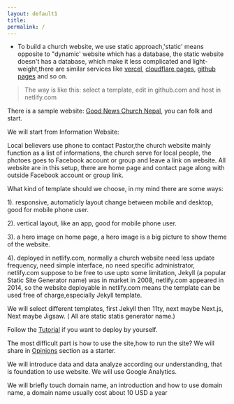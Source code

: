 ```yaml
---
layout: default1
title:
permalink: /
---
```

<style>

@media (prefers-color-scheme: dark) {
  .markdown-body {
    color-scheme: dark;
    --color-prettylights-syntax-comment: #8b949e;
    --color-prettylights-syntax-constant: #79c0ff;
    --color-prettylights-syntax-entity: #d2a8ff;
    --color-prettylights-syntax-storage-modifier-import: #c9d1d9;
    --color-prettylights-syntax-entity-tag: #7ee787;
    --color-prettylights-syntax-keyword: #ff7b72;
    --color-prettylights-syntax-string: #a5d6ff;
    --color-prettylights-syntax-variable: #ffa657;
    --color-prettylights-syntax-brackethighlighter-unmatched: #f85149;
    --color-prettylights-syntax-invalid-illegal-text: #f0f6fc;
    --color-prettylights-syntax-invalid-illegal-bg: #8e1519;
    --color-prettylights-syntax-carriage-return-text: #f0f6fc;
    --color-prettylights-syntax-carriage-return-bg: #b62324;
    --color-prettylights-syntax-string-regexp: #7ee787;
    --color-prettylights-syntax-markup-list: #f2cc60;
    --color-prettylights-syntax-markup-heading: #1f6feb;
    --color-prettylights-syntax-markup-italic: #c9d1d9;
    --color-prettylights-syntax-markup-bold: #c9d1d9;
    --color-prettylights-syntax-markup-deleted-text: #ffdcd7;
    --color-prettylights-syntax-markup-deleted-bg: #67060c;
    --color-prettylights-syntax-markup-inserted-text: #aff5b4;
    --color-prettylights-syntax-markup-inserted-bg: #033a16;
    --color-prettylights-syntax-markup-changed-text: #ffdfb6;
    --color-prettylights-syntax-markup-changed-bg: #5a1e02;
    --color-prettylights-syntax-markup-ignored-text: #c9d1d9;
    --color-prettylights-syntax-markup-ignored-bg: #1158c7;
    --color-prettylights-syntax-meta-diff-range: #d2a8ff;
    --color-prettylights-syntax-brackethighlighter-angle: #8b949e;
    --color-prettylights-syntax-sublimelinter-gutter-mark: #484f58;
    --color-prettylights-syntax-constant-other-reference-link: #a5d6ff;
    --color-fg-default: #c9d1d9;
    --color-fg-muted: #8b949e;
    --color-fg-subtle: #484f58;
    --color-canvas-default: #0d1117;
    --color-canvas-subtle: #161b22;
    --color-border-default: #30363d;
    --color-border-muted: #21262d;
    --color-neutral-muted: rgba(110,118,129,0.4);
    --color-accent-fg: #58a6ff;
    --color-accent-emphasis: #1f6feb;
    --color-attention-subtle: rgba(187,128,9,0.15);
    --color-danger-fg: #f85149;
  }
}

@media (prefers-color-scheme: light) {
  .markdown-body {
    color-scheme: light;
    --color-prettylights-syntax-comment: #6e7781;
    --color-prettylights-syntax-constant: #0550ae;
    --color-prettylights-syntax-entity: #8250df;
    --color-prettylights-syntax-storage-modifier-import: #24292f;
    --color-prettylights-syntax-entity-tag: #116329;
    --color-prettylights-syntax-keyword: #cf222e;
    --color-prettylights-syntax-string: #0a3069;
    --color-prettylights-syntax-variable: #953800;
    --color-prettylights-syntax-brackethighlighter-unmatched: #82071e;
    --color-prettylights-syntax-invalid-illegal-text: #f6f8fa;
    --color-prettylights-syntax-invalid-illegal-bg: #82071e;
    --color-prettylights-syntax-carriage-return-text: #f6f8fa;
    --color-prettylights-syntax-carriage-return-bg: #cf222e;
    --color-prettylights-syntax-string-regexp: #116329;
    --color-prettylights-syntax-markup-list: #3b2300;
    --color-prettylights-syntax-markup-heading: #0550ae;
    --color-prettylights-syntax-markup-italic: #24292f;
    --color-prettylights-syntax-markup-bold: #24292f;
    --color-prettylights-syntax-markup-deleted-text: #82071e;
    --color-prettylights-syntax-markup-deleted-bg: #FFEBE9;
    --color-prettylights-syntax-markup-inserted-text: #116329;
    --color-prettylights-syntax-markup-inserted-bg: #dafbe1;
    --color-prettylights-syntax-markup-changed-text: #953800;
    --color-prettylights-syntax-markup-changed-bg: #ffd8b5;
    --color-prettylights-syntax-markup-ignored-text: #eaeef2;
    --color-prettylights-syntax-markup-ignored-bg: #0550ae;
    --color-prettylights-syntax-meta-diff-range: #8250df;
    --color-prettylights-syntax-brackethighlighter-angle: #57606a;
    --color-prettylights-syntax-sublimelinter-gutter-mark: #8c959f;
    --color-prettylights-syntax-constant-other-reference-link: #0a3069;
    --color-fg-default: #24292f;
    --color-fg-muted: #57606a;
    --color-fg-subtle: #6e7781;
    --color-canvas-default: #ffffff;
    --color-canvas-subtle: #f6f8fa;
    --color-border-default: #d0d7de;
    --color-border-muted: hsla(210,18%,87%,1);
    --color-neutral-muted: rgba(175,184,193,0.2);
    --color-accent-fg: #0969da;
    --color-accent-emphasis: #0969da;
    --color-attention-subtle: #fff8c5;
    --color-danger-fg: #cf222e;
  }
}

.markdown-body {
  -ms-text-size-adjust: 100%;
  -webkit-text-size-adjust: 100%;
  margin: 0;
  color: var(--color-fg-default);
  background-color: var(--color-canvas-default);
  font-family: -apple-system,BlinkMacSystemFont,"Segoe UI",Helvetica,Arial,sans-serif,"Apple Color Emoji","Segoe UI Emoji";
  font-size: 16px;
  line-height: 1.5;
  word-wrap: break-word;
}

.markdown-body .octicon {
  display: inline-block;
  fill: currentColor;
  vertical-align: text-bottom;
}

.markdown-body h1:hover .anchor .octicon-link:before,
.markdown-body h2:hover .anchor .octicon-link:before,
.markdown-body h3:hover .anchor .octicon-link:before,
.markdown-body h4:hover .anchor .octicon-link:before,
.markdown-body h5:hover .anchor .octicon-link:before,
.markdown-body h6:hover .anchor .octicon-link:before {
  width: 16px;
  height: 16px;
  content: ' ';
  display: inline-block;
  background-color: currentColor;
  -webkit-mask-image: url("data:image/svg+xml,<svg xmlns='http://www.w3.org/2000/svg' viewBox='0 0 16 16' version='1.1' aria-hidden='true'><path fill-rule='evenodd' d='M7.775 3.275a.75.75 0 001.06 1.06l1.25-1.25a2 2 0 112.83 2.83l-2.5 2.5a2 2 0 01-2.83 0 .75.75 0 00-1.06 1.06 3.5 3.5 0 004.95 0l2.5-2.5a3.5 3.5 0 00-4.95-4.95l-1.25 1.25zm-4.69 9.64a2 2 0 010-2.83l2.5-2.5a2 2 0 012.83 0 .75.75 0 001.06-1.06 3.5 3.5 0 00-4.95 0l-2.5 2.5a3.5 3.5 0 004.95 4.95l1.25-1.25a.75.75 0 00-1.06-1.06l-1.25 1.25a2 2 0 01-2.83 0z'></path></svg>");
  mask-image: url("data:image/svg+xml,<svg xmlns='http://www.w3.org/2000/svg' viewBox='0 0 16 16' version='1.1' aria-hidden='true'><path fill-rule='evenodd' d='M7.775 3.275a.75.75 0 001.06 1.06l1.25-1.25a2 2 0 112.83 2.83l-2.5 2.5a2 2 0 01-2.83 0 .75.75 0 00-1.06 1.06 3.5 3.5 0 004.95 0l2.5-2.5a3.5 3.5 0 00-4.95-4.95l-1.25 1.25zm-4.69 9.64a2 2 0 010-2.83l2.5-2.5a2 2 0 012.83 0 .75.75 0 001.06-1.06 3.5 3.5 0 00-4.95 0l-2.5 2.5a3.5 3.5 0 004.95 4.95l1.25-1.25a.75.75 0 00-1.06-1.06l-1.25 1.25a2 2 0 01-2.83 0z'></path></svg>");
}

.markdown-body details,
.markdown-body figcaption,
.markdown-body figure {
  display: block;
}

.markdown-body summary {
  display: list-item;
}

.markdown-body [hidden] {
  display: none !important;
}

.markdown-body a {
  background-color: transparent;
  color: var(--color-accent-fg);
  text-decoration: none;
}

.markdown-body a:active,
.markdown-body a:hover {
  outline-width: 0;
}

.markdown-body abbr[title] {
  border-bottom: none;
  text-decoration: underline dotted;
}

.markdown-body b,
.markdown-body strong {
  font-weight: 600;
}

.markdown-body dfn {
  font-style: italic;
}

.markdown-body h1 {
  margin: .67em 0;
  font-weight: 600;
  padding-bottom: .3em;
  font-size: 2em;
  border-bottom: 1px solid var(--color-border-muted);
}

.markdown-body mark {
  background-color: var(--color-attention-subtle);
  color: var(--color-text-primary);
}

.markdown-body small {
  font-size: 90%;
}

.markdown-body sub,
.markdown-body sup {
  font-size: 75%;
  line-height: 0;
  position: relative;
  vertical-align: baseline;
}

.markdown-body sub {
  bottom: -0.25em;
}

.markdown-body sup {
  top: -0.5em;
}

.markdown-body img {
  border-style: none;
  max-width: 100%;
  box-sizing: content-box;
  background-color: var(--color-canvas-default);
}

.markdown-body code,
.markdown-body kbd,
.markdown-body pre,
.markdown-body samp {
  font-family: monospace,monospace;
  font-size: 1em;
}

.markdown-body figure {
  margin: 1em 40px;
}

.markdown-body hr {
  box-sizing: content-box;
  overflow: hidden;
  background: transparent;
  border-bottom: 1px solid var(--color-border-muted);
  height: .25em;
  padding: 0;
  margin: 24px 0;
  background-color: var(--color-border-default);
  border: 0;
}

.markdown-body input {
  font: inherit;
  margin: 0;
  overflow: visible;
  font-family: inherit;
  font-size: inherit;
  line-height: inherit;
}

.markdown-body [type=button],
.markdown-body [type=reset],
.markdown-body [type=submit] {
  -webkit-appearance: button;
}

.markdown-body [type=button]::-moz-focus-inner,
.markdown-body [type=reset]::-moz-focus-inner,
.markdown-body [type=submit]::-moz-focus-inner {
  border-style: none;
  padding: 0;
}

.markdown-body [type=button]:-moz-focusring,
.markdown-body [type=reset]:-moz-focusring,
.markdown-body [type=submit]:-moz-focusring {
  outline: 1px dotted ButtonText;
}

.markdown-body [type=checkbox],
.markdown-body [type=radio] {
  box-sizing: border-box;
  padding: 0;
}

.markdown-body [type=number]::-webkit-inner-spin-button,
.markdown-body [type=number]::-webkit-outer-spin-button {
  height: auto;
}

.markdown-body [type=search] {
  -webkit-appearance: textfield;
  outline-offset: -2px;
}

.markdown-body [type=search]::-webkit-search-cancel-button,
.markdown-body [type=search]::-webkit-search-decoration {
  -webkit-appearance: none;
}

.markdown-body ::-webkit-input-placeholder {
  color: inherit;
  opacity: .54;
}

.markdown-body ::-webkit-file-upload-button {
  -webkit-appearance: button;
  font: inherit;
}

.markdown-body a:hover {
  text-decoration: underline;
}

.markdown-body hr::before {
  display: table;
  content: "";
}

.markdown-body hr::after {
  display: table;
  clear: both;
  content: "";
}

.markdown-body table {
  border-spacing: 0;
  border-collapse: collapse;
  display: block;
  width: max-content;
  max-width: 100%;
  overflow: auto;
}

.markdown-body td,
.markdown-body th {
  padding: 0;
}

.markdown-body details summary {
  cursor: pointer;
}

.markdown-body details:not([open])>*:not(summary) {
  display: none !important;
}

.markdown-body kbd {
  display: inline-block;
  padding: 3px 5px;
  font: 11px ui-monospace,SFMono-Regular,SF Mono,Menlo,Consolas,Liberation Mono,monospace;
  line-height: 10px;
  color: var(--color-fg-default);
  vertical-align: middle;
  background-color: var(--color-canvas-subtle);
  border: solid 1px var(--color-neutral-muted);
  border-bottom-color: var(--color-neutral-muted);
  border-radius: 6px;
  box-shadow: inset 0 -1px 0 var(--color-neutral-muted);
}

.markdown-body h1,
.markdown-body h2,
.markdown-body h3,
.markdown-body h4,
.markdown-body h5,
.markdown-body h6 {
  margin-top: 24px;
  margin-bottom: 16px;
  font-weight: 600;
  line-height: 1.25;
}

.markdown-body h2 {
  font-weight: 600;
  padding-bottom: .3em;
  font-size: 1.5em;
  border-bottom: 1px solid var(--color-border-muted);
}

.markdown-body h3 {
  font-weight: 600;
  font-size: 1.25em;
}

.markdown-body h4 {
  font-weight: 600;
  font-size: 1em;
}

.markdown-body h5 {
  font-weight: 600;
  font-size: .875em;
}

.markdown-body h6 {
  font-weight: 600;
  font-size: .85em;
  color: var(--color-fg-muted);
}

.markdown-body p {
  margin-top: 0;
  margin-bottom: 10px;
}

.markdown-body blockquote {
  margin: 0;
  padding: 0 1em;
  color: var(--color-fg-muted);
  border-left: .25em solid var(--color-border-default);
}

.markdown-body ul,
.markdown-body ol {
  margin-top: 0;
  margin-bottom: 0;
  padding-left: 2em;
}

.markdown-body ol ol,
.markdown-body ul ol {
  list-style-type: lower-roman;
}

.markdown-body ul ul ol,
.markdown-body ul ol ol,
.markdown-body ol ul ol,
.markdown-body ol ol ol {
  list-style-type: lower-alpha;
}

.markdown-body dd {
  margin-left: 0;
}

.markdown-body tt,
.markdown-body code {
  font-family: ui-monospace,SFMono-Regular,SF Mono,Menlo,Consolas,Liberation Mono,monospace;
  font-size: 12px;
}

.markdown-body pre {
  margin-top: 0;
  margin-bottom: 0;
  font-family: ui-monospace,SFMono-Regular,SF Mono,Menlo,Consolas,Liberation Mono,monospace;
  font-size: 12px;
  word-wrap: normal;
}

.markdown-body .octicon {
  display: inline-block;
  overflow: visible !important;
  vertical-align: text-bottom;
  fill: currentColor;
}

.markdown-body ::placeholder {
  color: var(--color-fg-subtle);
  opacity: 1;
}

.markdown-body input::-webkit-outer-spin-button,
.markdown-body input::-webkit-inner-spin-button {
  margin: 0;
  -webkit-appearance: none;
  appearance: none;
}

.markdown-body .pl-c {
  color: var(--color-prettylights-syntax-comment);
}

.markdown-body .pl-c1,
.markdown-body .pl-s .pl-v {
  color: var(--color-prettylights-syntax-constant);
}

.markdown-body .pl-e,
.markdown-body .pl-en {
  color: var(--color-prettylights-syntax-entity);
}

.markdown-body .pl-smi,
.markdown-body .pl-s .pl-s1 {
  color: var(--color-prettylights-syntax-storage-modifier-import);
}

.markdown-body .pl-ent {
  color: var(--color-prettylights-syntax-entity-tag);
}

.markdown-body .pl-k {
  color: var(--color-prettylights-syntax-keyword);
}

.markdown-body .pl-s,
.markdown-body .pl-pds,
.markdown-body .pl-s .pl-pse .pl-s1,
.markdown-body .pl-sr,
.markdown-body .pl-sr .pl-cce,
.markdown-body .pl-sr .pl-sre,
.markdown-body .pl-sr .pl-sra {
  color: var(--color-prettylights-syntax-string);
}

.markdown-body .pl-v,
.markdown-body .pl-smw {
  color: var(--color-prettylights-syntax-variable);
}

.markdown-body .pl-bu {
  color: var(--color-prettylights-syntax-brackethighlighter-unmatched);
}

.markdown-body .pl-ii {
  color: var(--color-prettylights-syntax-invalid-illegal-text);
  background-color: var(--color-prettylights-syntax-invalid-illegal-bg);
}

.markdown-body .pl-c2 {
  color: var(--color-prettylights-syntax-carriage-return-text);
  background-color: var(--color-prettylights-syntax-carriage-return-bg);
}

.markdown-body .pl-sr .pl-cce {
  font-weight: bold;
  color: var(--color-prettylights-syntax-string-regexp);
}

.markdown-body .pl-ml {
  color: var(--color-prettylights-syntax-markup-list);
}

.markdown-body .pl-mh,
.markdown-body .pl-mh .pl-en,
.markdown-body .pl-ms {
  font-weight: bold;
  color: var(--color-prettylights-syntax-markup-heading);
}

.markdown-body .pl-mi {
  font-style: italic;
  color: var(--color-prettylights-syntax-markup-italic);
}

.markdown-body .pl-mb {
  font-weight: bold;
  color: var(--color-prettylights-syntax-markup-bold);
}

.markdown-body .pl-md {
  color: var(--color-prettylights-syntax-markup-deleted-text);
  background-color: var(--color-prettylights-syntax-markup-deleted-bg);
}

.markdown-body .pl-mi1 {
  color: var(--color-prettylights-syntax-markup-inserted-text);
  background-color: var(--color-prettylights-syntax-markup-inserted-bg);
}

.markdown-body .pl-mc {
  color: var(--color-prettylights-syntax-markup-changed-text);
  background-color: var(--color-prettylights-syntax-markup-changed-bg);
}

.markdown-body .pl-mi2 {
  color: var(--color-prettylights-syntax-markup-ignored-text);
  background-color: var(--color-prettylights-syntax-markup-ignored-bg);
}

.markdown-body .pl-mdr {
  font-weight: bold;
  color: var(--color-prettylights-syntax-meta-diff-range);
}

.markdown-body .pl-ba {
  color: var(--color-prettylights-syntax-brackethighlighter-angle);
}

.markdown-body .pl-sg {
  color: var(--color-prettylights-syntax-sublimelinter-gutter-mark);
}

.markdown-body .pl-corl {
  text-decoration: underline;
  color: var(--color-prettylights-syntax-constant-other-reference-link);
}

.markdown-body [data-catalyst] {
  display: block;
}

.markdown-body g-emoji {
  font-family: "Apple Color Emoji","Segoe UI Emoji","Segoe UI Symbol";
  font-size: 1em;
  font-style: normal !important;
  font-weight: 400;
  line-height: 1;
  vertical-align: -0.075em;
}

.markdown-body g-emoji img {
  width: 1em;
  height: 1em;
}

.markdown-body::before {
  display: table;
  content: "";
}

.markdown-body::after {
  display: table;
  clear: both;
  content: "";
}

.markdown-body>*:first-child {
  margin-top: 0 !important;
}

.markdown-body>*:last-child {
  margin-bottom: 0 !important;
}

.markdown-body a:not([href]) {
  color: inherit;
  text-decoration: none;
}

.markdown-body .absent {
  color: var(--color-danger-fg);
}

.markdown-body .anchor {
  float: left;
  padding-right: 4px;
  margin-left: -20px;
  line-height: 1;
}

.markdown-body .anchor:focus {
  outline: none;
}

.markdown-body p,
.markdown-body blockquote,
.markdown-body ul,
.markdown-body ol,
.markdown-body dl,
.markdown-body table,
.markdown-body pre,
.markdown-body details {
  margin-top: 0;
  margin-bottom: 16px;
}

.markdown-body blockquote>:first-child {
  margin-top: 0;
}

.markdown-body blockquote>:last-child {
  margin-bottom: 0;
}

.markdown-body sup>a::before {
  content: "[";
}

.markdown-body sup>a::after {
  content: "]";
}

.markdown-body h1 .octicon-link,
.markdown-body h2 .octicon-link,
.markdown-body h3 .octicon-link,
.markdown-body h4 .octicon-link,
.markdown-body h5 .octicon-link,
.markdown-body h6 .octicon-link {
  color: var(--color-fg-default);
  vertical-align: middle;
  visibility: hidden;
}

.markdown-body h1:hover .anchor,
.markdown-body h2:hover .anchor,
.markdown-body h3:hover .anchor,
.markdown-body h4:hover .anchor,
.markdown-body h5:hover .anchor,
.markdown-body h6:hover .anchor {
  text-decoration: none;
}

.markdown-body h1:hover .anchor .octicon-link,
.markdown-body h2:hover .anchor .octicon-link,
.markdown-body h3:hover .anchor .octicon-link,
.markdown-body h4:hover .anchor .octicon-link,
.markdown-body h5:hover .anchor .octicon-link,
.markdown-body h6:hover .anchor .octicon-link {
  visibility: visible;
}

.markdown-body h1 tt,
.markdown-body h1 code,
.markdown-body h2 tt,
.markdown-body h2 code,
.markdown-body h3 tt,
.markdown-body h3 code,
.markdown-body h4 tt,
.markdown-body h4 code,
.markdown-body h5 tt,
.markdown-body h5 code,
.markdown-body h6 tt,
.markdown-body h6 code {
  padding: 0 .2em;
  font-size: inherit;
}

.markdown-body ul.no-list,
.markdown-body ol.no-list {
  padding: 0;
  list-style-type: none;
}

.markdown-body ol[type="1"] {
  list-style-type: decimal;
}

.markdown-body ol[type=a] {
  list-style-type: lower-alpha;
}

.markdown-body ol[type=i] {
  list-style-type: lower-roman;
}

.markdown-body div>ol:not([type]) {
  list-style-type: decimal;
}

.markdown-body ul ul,
.markdown-body ul ol,
.markdown-body ol ol,
.markdown-body ol ul {
  margin-top: 0;
  margin-bottom: 0;
}

.markdown-body li>p {
  margin-top: 16px;
}

.markdown-body li+li {
  margin-top: .25em;
}

.markdown-body dl {
  padding: 0;
}

.markdown-body dl dt {
  padding: 0;
  margin-top: 16px;
  font-size: 1em;
  font-style: italic;
  font-weight: 600;
}

.markdown-body dl dd {
  padding: 0 16px;
  margin-bottom: 16px;
}

.markdown-body table th {
  font-weight: 600;
}

.markdown-body table th,
.markdown-body table td {
  padding: 6px 13px;
  border: 1px solid var(--color-border-default);
}

.markdown-body table tr {
  background-color: var(--color-canvas-default);
  border-top: 1px solid var(--color-border-muted);
}

.markdown-body table tr:nth-child(2n) {
  background-color: var(--color-canvas-subtle);
}

.markdown-body table img {
  background-color: transparent;
}

.markdown-body img[align=right] {
  padding-left: 20px;
}

.markdown-body img[align=left] {
  padding-right: 20px;
}

.markdown-body .emoji {
  max-width: none;
  vertical-align: text-top;
  background-color: transparent;
}

.markdown-body span.frame {
  display: block;
  overflow: hidden;
}

.markdown-body span.frame>span {
  display: block;
  float: left;
  width: auto;
  padding: 7px;
  margin: 13px 0 0;
  overflow: hidden;
  border: 1px solid var(--color-border-default);
}

.markdown-body span.frame span img {
  display: block;
  float: left;
}

.markdown-body span.frame span span {
  display: block;
  padding: 5px 0 0;
  clear: both;
  color: var(--color-fg-default);
}

.markdown-body span.align-center {
  display: block;
  overflow: hidden;
  clear: both;
}

.markdown-body span.align-center>span {
  display: block;
  margin: 13px auto 0;
  overflow: hidden;
  text-align: center;
}

.markdown-body span.align-center span img {
  margin: 0 auto;
  text-align: center;
}

.markdown-body span.align-right {
  display: block;
  overflow: hidden;
  clear: both;
}

.markdown-body span.align-right>span {
  display: block;
  margin: 13px 0 0;
  overflow: hidden;
  text-align: right;
}

.markdown-body span.align-right span img {
  margin: 0;
  text-align: right;
}

.markdown-body span.float-left {
  display: block;
  float: left;
  margin-right: 13px;
  overflow: hidden;
}

.markdown-body span.float-left span {
  margin: 13px 0 0;
}

.markdown-body span.float-right {
  display: block;
  float: right;
  margin-left: 13px;
  overflow: hidden;
}

.markdown-body span.float-right>span {
  display: block;
  margin: 13px auto 0;
  overflow: hidden;
  text-align: right;
}

.markdown-body code,
.markdown-body tt {
  padding: .2em .4em;
  margin: 0;
  font-size: 85%;
  background-color: var(--color-neutral-muted);
  border-radius: 6px;
}

.markdown-body code br,
.markdown-body tt br {
  display: none;
}

.markdown-body del code {
  text-decoration: inherit;
}

.markdown-body pre code {
  font-size: 100%;
}

.markdown-body pre>code {
  padding: 0;
  margin: 0;
  word-break: normal;
  white-space: pre;
  background: transparent;
  border: 0;
}

.markdown-body .highlight {
  margin-bottom: 16px;
}

.markdown-body .highlight pre {
  margin-bottom: 0;
  word-break: normal;
}

.markdown-body .highlight pre,
.markdown-body pre {
  padding: 16px;
  overflow: auto;
  font-size: 85%;
  line-height: 1.45;
  background-color: var(--color-canvas-subtle);
  border-radius: 6px;
}

.markdown-body pre code,
.markdown-body pre tt {
  display: inline;
  max-width: auto;
  padding: 0;
  margin: 0;
  overflow: visible;
  line-height: inherit;
  word-wrap: normal;
  background-color: transparent;
  border: 0;
}

.markdown-body .csv-data td,
.markdown-body .csv-data th {
  padding: 5px;
  overflow: hidden;
  font-size: 12px;
  line-height: 1;
  text-align: left;
  white-space: nowrap;
}

.markdown-body .csv-data .blob-num {
  padding: 10px 8px 9px;
  text-align: right;
  background: var(--color-canvas-default);
  border: 0;
}

.markdown-body .csv-data tr {
  border-top: 0;
}

.markdown-body .csv-data th {
  font-weight: 600;
  background: var(--color-canvas-subtle);
  border-top: 0;
}

.markdown-body .footnotes {
  font-size: 12px;
  color: var(--color-fg-muted);
  border-top: 1px solid var(--color-border-default);
}

.markdown-body .footnotes ol {
  padding-left: 16px;
}

.markdown-body .footnotes li {
  position: relative;
}

.markdown-body .footnotes li:target::before {
  position: absolute;
  top: -8px;
  right: -8px;
  bottom: -8px;
  left: -24px;
  pointer-events: none;
  content: "";
  border: 2px solid var(--color-accent-emphasis);
  border-radius: 6px;
}

.markdown-body .footnotes li:target {
  color: var(--color-fg-default);
}

.markdown-body .footnotes .data-footnote-backref g-emoji {
  font-family: monospace;
}

.markdown-body .task-list-item {
  list-style-type: none;
}

.markdown-body .task-list-item label {
  font-weight: 400;
}

.markdown-body .task-list-item.enabled label {
  cursor: pointer;
}

.markdown-body .task-list-item+.task-list-item {
  margin-top: 3px;
}

.markdown-body .task-list-item .handle {
  display: none;
}

.markdown-body .task-list-item-checkbox {
  margin: 0 .2em .25em -1.6em;
  vertical-align: middle;
}

.markdown-body .contains-task-list:dir(rtl) .task-list-item-checkbox {
  margin: 0 -1.6em .25em .2em;
}

.markdown-body ::-webkit-calendar-picker-indicator {
  filter: invert(50%);
}
    
</style>

- To build a church website, we use static approach,'static' means opposite to "dynamic' website which has a database, the static website doesn't has a database, which make it less complicated and light-weight,there are similar services like [vercel](https://vercel.com/), [cloudflare pages](https://pages.cloudflare.com/), [github pages](https://pages.github.com) and so on.

> The way is like this: select a template, edit in github.com and host in netlify.com

There is a sample website: [Good News Church Nepal](https://goodnewschurchnp.netlify.app), you can folk and start.

We will start from Information Website:

Local believers use phone to contact Pastor,the church website mainly function as a list of informations, the church serve for local people, the photoes goes to Facebook account or group and leave a link on website. All website are in this setup, there are home page and contact page along with outside Facebook account or group link.

What kind of template should we choose, in my mind there are some ways:

1). responsive, automaticly layout change between mobile and desktop, good for mobile phone user.

2). vertical layout, like an app, good for mobile phone user.

3). a hero image on home page, a hero image is a big picture to show theme of the website.

4). deployed in netlify.com, normally a church website need less update frequency, need simple interface, no need specific administrator, netlify.com suppose to be free to use upto some limitation, Jekyll (a popular Static Site Generator name) was in market in 2008, netlify.com appeared in 2014, so the website deployable in netlify.com means the template can be used free of charge,especially Jekyll template.

We will select different templates, first Jekyll then 11ty, next maybe Next.js, Next maybe Jigsaw. ( All are static statis generator name.)

Follow the [Tutorial](/tutorial) if you want to deploy by yourself.

The most difficult part is how to use the site,how to run the site? We will share in [Opinions](/opinions) section as a starter.

We will introduce data and data analyze according our understanding, that is foundation to use website. We will use Google Analytics.

We will briefly touch domain name, an introduction and how to use domain name, a domain name usually cost about 10 USD a year 

